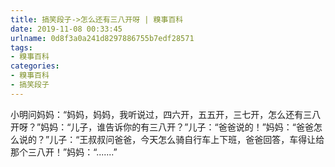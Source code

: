 ```yaml
---
title: 搞笑段子->怎么还有三八开呀 | 糗事百科
date: 2019-11-08 00:33:45
urlname: 0d8f3a0a241d8297886755b7edf28571
tags: 
- 糗事百科
categories:
- 糗事百科
- 搞笑段子
---
```

小明问妈妈：“妈妈，妈妈，我听说过，四六开，五五开，三七开，怎么还有三八开呀？”妈妈：“儿子，谁告诉你的有三八开？”儿子：“爸爸说的！”妈妈：“爸爸怎么说的？”儿子：“王叔叔问爸爸，今天怎么骑自行车上下班，爸爸回答，车得让给那个三八开！”妈妈：“.......”


